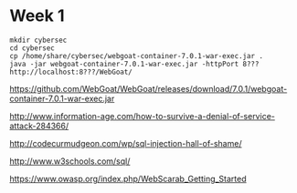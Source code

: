 # Week 1

```
mkdir cybersec
cd cybersec
cp /home/share/cybersec/webgoat-container-7.0.1-war-exec.jar .
java -jar webgoat-container-7.0.1-war-exec.jar -httpPort 8???
http://localhost:8???/WebGoat/
```
https://github.com/WebGoat/WebGoat/releases/download/7.0.1/webgoat-container-7.0.1-war-exec.jar

http://www.information-age.com/how-to-survive-a-denial-of-service-attack-284366/


http://codecurmudgeon.com/wp/sql-injection-hall-of-shame/



http://www.w3schools.com/sql/

https://www.owasp.org/index.php/WebScarab_Getting_Started
